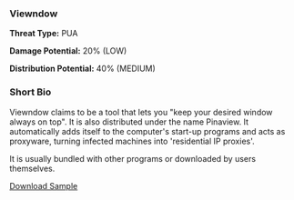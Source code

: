 ### **Viewndow**

**Threat Type:** PUA




**Damage Potential:** 20% (LOW)

**Distribution Potential:** 40% (MEDIUM)


### **Short Bio**
Viewndow claims to be a tool that lets you "keep your desired window always on top". It is also distributed under the name Pinaview.
It automatically adds itself to the computer's start-up programs and acts as proxyware, turning infected machines into 'residential IP proxies'.

It is usually bundled with other programs or downloaded by users themselves.


[Download Sample](https://mega.nz/file/BfFTFAba#JFoUR7VVjwsfb-cyOSA9IO9tArD1tLk-PVwJmD1dUxo)



